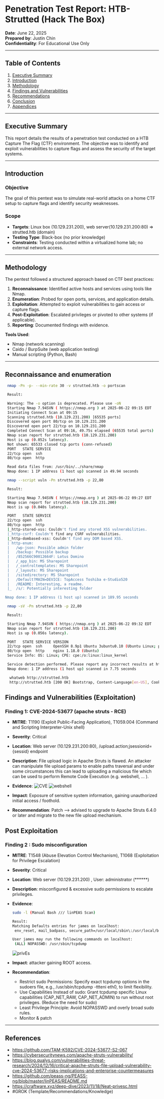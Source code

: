 # Penetration Test Report: HTB-Strutted (Hack The Box)

**Date**: June 22, 2025  
**Prepared by**: Justin Chin  
**Confidentiality**: For Educational Use Only  

---

## Table of Contents
1. [Executive Summary](#executive-summary)
2. [Introduction](#introduction)
3. [Methodology](#methodology)
4. [Findings and Vulnerabilities](#findings-and-vulnerabilities)
5. [Recommendations](#recommendations)
6. [Conclusion](#conclusion)
7. [Appendices](#appendices)

---

## Executive Summary
This report details the results of a penetration test conducted on a HTB Capture The Flag (CTF) environment. The objective was to identify and exploit vulnerabilities to capture flags and assess the security of the target systems. 

---

## Introduction
### Objective
The goal of this pentest was to simulate real-world attacks on a home CTF setup to capture flags and identify security weaknesses.

### Scope
- **Targets**: Linux box (10.129.231.200), web server(10.129.231.200:80) => strutted.htb (domain)
- **Testing Type**: Black-box (no prior knowledge) 
- **Constraints**: Testing conducted within a virtualized home lab; no external network access.

---

## Methodology
The pentest followed a structured approach based on CTF best practices:
1. **Reconnaissance**: Identified active hosts and services using tools like Nmap.
2. **Enumeration**: Probed for open ports, services, and application details.
3. **Exploitation**: Attempted to exploit vulnerabilities to gain access or capture flags.
4. **Post-Exploitation**: Escalated privileges or pivoted to other systems (if applicable).
5. **Reporting**: Documented findings with evidence.

**Tools Used**:
- Nmap (network scanning)
- Caido / BurpSuite (web application testing)
- Manual scripting (Python, Bash)

---
## Reconnaissance and enumeration
 ```Bash
  nmap -Pn -p- --min-rate 30 -v strutted.htb -o portscan

  Result:

  Warning: The -o option is deprecated. Please use -oN
  Starting Nmap 7.94SVN ( https://nmap.org ) at 2025-06-22 09:15 EDT
  Initiating Connect Scan at 09:15
  Scanning strutted.htb (10.129.231.200) [65535 ports]
  Discovered open port 80/tcp on 10.129.231.200
  Discovered open port 22/tcp on 10.129.231.200
  Completed Connect Scan at 09:16, 49.75s elapsed (65535 total ports)
  Nmap scan report for strutted.htb (10.129.231.200)
  Host is up (0.052s latency).
  Not shown: 65533 closed tcp ports (conn-refused)
  PORT   STATE SERVICE
  22/tcp open  ssh
  80/tcp open  http

  Read data files from: /usr/bin/../share/nmap
  Nmap done: 1 IP address (1 host up) scanned in 49.94 seconds

```
 ```Bash
  nmap --script vuln -Pn strutted.htb -p 22,80

  Result:

  Starting Nmap 7.94SVN ( https://nmap.org ) at 2025-06-22 09:27 EDT
  Nmap scan report for strutted.htb (10.129.231.200)
  Host is up (0.040s latency).

  PORT   STATE SERVICE
  22/tcp open  ssh
  80/tcp open  http
  |_http-stored-xss: Couldn't find any stored XSS vulnerabilities.
  |_http-csrf: Couldn't find any CSRF vulnerabilities.
  |_http-dombased-xss: Couldn't find any DOM based XSS.
  | http-enum: 
  |   /wp-json: Possible admin folder
  |   /backup: Possible backup
  |   /852566C90012664F: Lotus Domino
  |   /_app_bin: MS Sharepoint
  |   /_controltemplates: MS Sharepoint
  |   /_layouts: MS Sharepoint
  |   /sitedirectory: MS Sharepoint
  |   /Default?MAIN=DEVICE: TopAccess Toshiba e-Studio520
  |   /README: Interesting, a readme.
  |_  /s/: Potentially interesting folder

Nmap done: 1 IP address (1 host up) scanned in 189.95 seconds
```
 ```Bash
  nmap -sV -Pn strutted.htb -p 22,80

  Result:

  Starting Nmap 7.94SVN ( https://nmap.org ) at 2025-06-22 09:32 EDT
  Nmap scan report for strutted.htb (10.129.231.200)
  Host is up (0.056s latency).

  PORT   STATE SERVICE VERSION
  22/tcp open  ssh     OpenSSH 8.9p1 Ubuntu 3ubuntu0.10 (Ubuntu Linux; protocol 2.0)
  80/tcp open  http    nginx 1.18.0 (Ubuntu)
  Service Info: OS: Linux; CPE: cpe:/o:linux:linux_kernel

  Service detection performed. Please report any incorrect results at https://nmap.org/submit/ .
  Nmap done: 1 IP address (1 host up) scanned in 7.75 seconds

```
```Bash
  whatweb http://strutted.htb
  http://strutted.htb [200 OK] Bootstrap, Content-Language[en-US], Cookies[JSESSIONID], Country[RESERVED][ZZ], HTML5, HTTPServer[Ubuntu Linux][nginx/1.18.0 (Ubuntu)], HttpOnly[JSESSIONID], IP[10.129.231.200], Java, Script, Title[Strutted™ - Instant Image Uploads], UncommonHeaders[cross-origin-embedder-policy-report-only,cross-origin-opener-policy], nginx[1.18.0]
```

## Findings and Vulnerabilities (Exploitation)

### Finding 1: CVE-2024-53677 (apache struts - RCE)
- **MITRE**: T1190 (Exploit Public-Facing Application), T1059.004 (Command and Scripting Interpreter-Unix shell)
- **Severity**: Critical
- **Location**: Web server (10.129.231.200:80), /upload.action;jsessionid={sessid} endpoint
- **Description**: File upload logic in Apache Struts is flawed. An attacker can manipulate file upload params to enable paths traversal and under some circumstances this can lead to uploading a malicious file which can be used to perform Remote Code Execution (e.g. webshell, ... ).
- **Evidence**: 
![CVE](https://github.com/user-attachments/assets/cfe8a515-631d-4227-b831-51617d769ee5)
![webshell](https://github.com/user-attachments/assets/0810e478-59b8-446b-b658-d3dd8d4eb92a)

- **Impact**: Exposure of sensitive system information, gaining unauthorized initial access / foothold.
- **Recommendation**: Patch --> advised to upgrade to Apache Struts 6.4.0 or later and migrate to the new file upload mechanism. 

## Post Exploitation

### Finding 2 : Sudo misconfiguration
- **MITRE**: T1548 (Abuse Elevation Control Mechanism), T1068 (Exploitation for Privilege Escalation)
- **Severity**: Critical
- **Location**: Web server (10.129.231.200) , User: administrator (******)
- **Description**: misconfigured & excessive sudo permissions to escalate privileges.
- **Evidence**:
   ```Bash
  sudo -l (Manual Bash /// linPEAS Scan)
   
  Result:
  Matching Defaults entries for james on localhost:
    env_reset, mail_badpass, secure_path=/usr/local/sbin\:/usr/local/bin\:/usr/sbin\:/usr/bin\:/sbin\:/bin\:/snap/bin, use_pty

  User james may run the following commands on localhost:
    (ALL) NOPASSWD: /usr/sbin/tcpdump

   ```
   
   ![privEs](https://github.com/user-attachments/assets/6d30a64b-b8ad-4c04-86e6-3dd220b5d4a1)
 
- **Impact**: attacker gaining ROOT access. 
- **Recommendation**:
  - Restrict sudo Permissions: Specify exact tcpdump options in the sudoers file, e.g., /usr/sbin/tcpdump -ttteni eth0, to limit flexibility.
  - Use Capabilities Instead of sudo: Grant tcpdump specific Linux capabilities (CAP_NET_RAW, CAP_NET_ADMIN) to run without root privileges.
    (Reduce the need for sudo)
  - Least Privilege Principle: Avoid NOPASSWD and overly broad sudo rules.
  - Monitor & patch


---

## References
- https://github.com/TAM-K592/CVE-2024-53677-S2-067
- https://cybersecuritynews.com/apache-struts-vulnerability/
- https://blog.qualys.com/vulnerabilities-threat-research/2024/12/16/critical-apache-struts-file-upload-vulnerability-cve-2024-53677-risks-implications-and-enterprise-countermeasures
- https://github.com/peass-ng/PEASS-ng/blob/master/linPEAS/README.md
- https://craftware.xyz/deep-dive/2023/11/18/Neat-privesc.html
- #GROK (Template/Recommendations/Knowledge)

